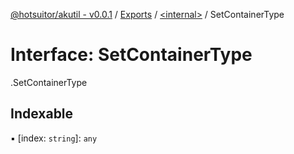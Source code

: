 [@hotsuitor/akutil - v0.0.1](../README.md) / [Exports](../modules.md) / [<internal\>](../modules/internal_.md) / SetContainerType

# Interface: SetContainerType

[<internal>](../modules/internal_.md).SetContainerType

## Indexable

▪ [index: `string`]: `any`
